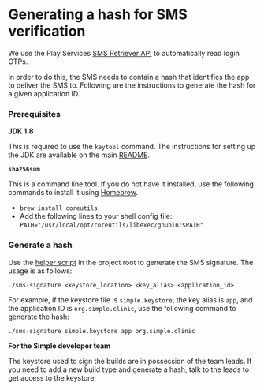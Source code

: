 # Generating a hash for SMS verification

We use the Play Services [SMS Retriever API](https://developers.google.com/identity/sms-retriever/overview) to automatically read login OTPs.

In order to do this, the SMS needs to contain a hash that identifies the app to deliver the SMS to. Following are the instructions to generate the hash for a given application ID.

### Prerequisites

**JDK 1.8**

This is required to use the `keytool` command. The instructions for setting up the JDK are available on the main [README](https://github.com/simpledotorg/simple-android#pre-requisites).

**`sha256sum`**

This is a command line tool. If you do not have it installed, use the following commands to install it using [Homebrew](https://brew.sh/).

- `brew install coreutils`
- Add the following lines to your shell config file: `PATH="/usr/local/opt/coreutils/libexec/gnubin:$PATH"`


### Generate a hash
Use the [helper script](https://github.com/simpledotorg/simple-android/sms-signature) in the project root to generate the SMS signature. The usage is as follows:

`./sms-signature <keystore_location> <key_alias> <application_id>`

For example, if the keystore file is `simple.keystore`, the key alias is `app`, and the application ID is `org.simple.clinic`, use the following command to generate the hash:

`./sms-signature simple.keystore app org.simple.clinic`

**For the Simple developer team**

The keystore used to sign the builds are in possession of the team leads. If you need to add a new build type and generate a hash, talk to the leads to get access to the keystore.